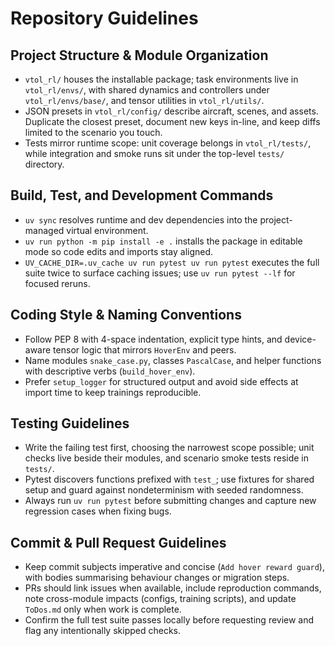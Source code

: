 # Repository Guidelines

## Project Structure & Module Organization
- `vtol_rl/` houses the installable package; task environments live in `vtol_rl/envs/`, with shared dynamics and controllers under `vtol_rl/envs/base/`, and tensor utilities in `vtol_rl/utils/`.
- JSON presets in `vtol_rl/config/` describe aircraft, scenes, and assets. Duplicate the closest preset, document new keys in-line, and keep diffs limited to the scenario you touch.
- Tests mirror runtime scope: unit coverage belongs in `vtol_rl/tests/`, while integration and smoke runs sit under the top-level `tests/` directory.

## Build, Test, and Development Commands
- `uv sync` resolves runtime and dev dependencies into the project-managed virtual environment.
- `uv run python -m pip install -e .` installs the package in editable mode so code edits and imports stay aligned.
- `UV_CACHE_DIR=.uv_cache uv run pytest uv run pytest` executes the full suite twice to surface caching issues; use `uv run pytest --lf` for focused reruns.

## Coding Style & Naming Conventions
- Follow PEP 8 with 4-space indentation, explicit type hints, and device-aware tensor logic that mirrors `HoverEnv` and peers.
- Name modules `snake_case.py`, classes `PascalCase`, and helper functions with descriptive verbs (`build_hover_env`).
- Prefer `setup_logger` for structured output and avoid side effects at import time to keep trainings reproducible.

## Testing Guidelines
- Write the failing test first, choosing the narrowest scope possible; unit checks live beside their modules, and scenario smoke tests reside in `tests/`.
- Pytest discovers functions prefixed with `test_`; use fixtures for shared setup and guard against nondeterminism with seeded randomness.
- Always run `uv run pytest` before submitting changes and capture new regression cases when fixing bugs.

## Commit & Pull Request Guidelines
- Keep commit subjects imperative and concise (`Add hover reward guard`), with bodies summarising behaviour changes or migration steps.
- PRs should link issues when available, include reproduction commands, note cross-module impacts (configs, training scripts), and update `ToDos.md` only when work is complete.
- Confirm the full test suite passes locally before requesting review and flag any intentionally skipped checks.
